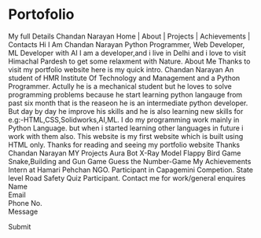 # Portofolio
My full Details
Chandan Narayan		Home	|	About	|	Projects	|	Achievements	|	Contacts
Hi I Am
Chandan Narayan
Python Programmer, Web Developer, ML Developer with AI
I am a developer,and i live in Delhi and i love to visit Himachal Pardesh to get some relaxment with Nature.
About Me
	Thanks to visit my portfolio website here is my quick intro.
Chandan Narayan An student of HMR Institute Of Technology and Management and a Python Programmer. Actully he is a mechanical student but he loves to solve programming problems because he start learning python langauge from past six month that is the reaseon he is an intermediate python developer. But day by day he improve his skills and he is also learning new skills for e.g:-HTML,CSS,Solidworks,AI,ML.
I do my programming work mainly in Python Language. but when i started learning other languages in future i work with them also.
This website is my first website which is built using HTML only. Thanks for reading and seeing my portfolio website
Thanks
Chandan Narayan
MY Projects
Aura Bot
X-Ray Model
Flappy Bird Game
Snake,Building and Gun Game
Guess the Number-Game
My Achievements
Intern at Hamari Pehchan NGO.
Participant in Capagemini Competion.
State level Road Safety Quiz Participant.
Contact me for work/general enquires
Name	
Email	
Phone No.	
Message	
                                            
Submit
